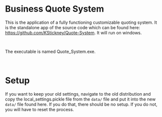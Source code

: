 # Business Quote System
This is the application of a fully functioning customizable quoting system. It is the standalone app of the source code which can be found here: https://github.com/KStickney/Quote-System. It will run on windows.

</br>

The executable is named Quote_System.exe.

</br>

# Setup
If you want to keep your old settings, navigate to the old distribution and copy the local_settings.pickle file from the ```data/``` file and put it into the new ```data/``` file found here. If you do that, there should be no setup. If you do not, you will have to reset the process.